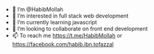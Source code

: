 - 👋 I’m @HabibMollah
- 👀 I’m interested in full stack web development
- 🌱 I’m currently learning javascript
- 💞️ I’m looking to collaborate on front end development
- 📫 To reach me https://t.me/HabibMollah or https://facebook.com/habib.ibn.tofazzal